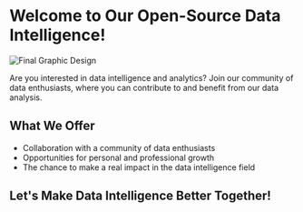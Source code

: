 # Welcome to Our Open-Source Data Intelligence!

![Final Graphic Design](https://user-images.githubusercontent.com/117761976/217755913-a37d4678-dd9b-47df-a44f-91ee03e4b65e.jpg)

Are you interested in data intelligence and analytics? Join our community of data enthusiasts, where you can contribute to and benefit from our data analysis.

## What We Offer
- Collaboration with a community of data enthusiasts
- Opportunities for personal and professional growth
- The chance to make a real impact in the data intelligence field

## Let's Make Data Intelligence Better Together!
